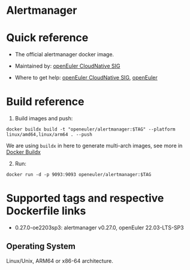 # Alertmanager

# Quick reference

- The official alertmanager docker image.

- Maintained by: [openEuler CloudNative SIG](https://gitee.com/openeuler/cloudnative)

- Where to get help: [openEuler CloudNative SIG](https://gitee.com/openeuler/cloudnative), [openEuler](https://gitee.com/openeuler/community)

# Build reference

1. Build images and push:
```shell
docker buildx build -t "openeuler/alertmanager:$TAG" --platform linux/amd64,linux/arm64 . --push
```

We are using `buildx` in here to generate multi-arch images, see more in [Docker Buildx](https://docs.docker.com/buildx/working-with-buildx/)

2. Run:
```shell
docker run -d -p 9093:9093 openeuler/alertmanager:$TAG
```

# Supported tags and respective Dockerfile links

- 0.27.0-oe2203sp3: alertmanager v0.27.0, openEuler 22.03-LTS-SP3

## Operating System
Linux/Unix, ARM64 or x86-64 architecture.
